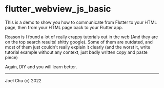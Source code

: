 # flutter_webview_js_basic

This is a demo to show you how to communicate from Flutter to your HTML page, 
then from your HTML page back to your Flutter app.

Reason is I found a lot of really crappy tutorials out in the web (And they are on the top search results! shitty google). 
Some of them are outdated, and most of them just couldn't really explain it clearly 
(and the worst it, write tutorial example without any context, just badly written copy and paste piece)

Again, DIY and you will learn better.


--- 

Joel Chu (c) 2022
